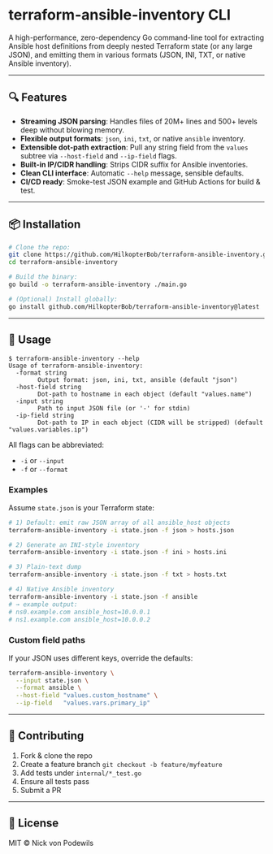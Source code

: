 # terraform-ansible-inventory CLI

A high-performance, zero-dependency Go command-line tool for extracting Ansible host definitions from deeply nested Terraform state (or any large JSON), and emitting them in various formats (JSON, INI, TXT, or native Ansible inventory).

---

## 🔍 Features

- **Streaming JSON parsing**: Handles files of 20M+ lines and 500+ levels deep without blowing memory.
- **Flexible output formats**: `json`, `ini`, `txt`, or native `ansible` inventory.
- **Extensible dot-path extraction**: Pull any string field from the `values` subtree via `--host-field` and `--ip-field` flags.
- **Built-in IP/CIDR handling**: Strips CIDR suffix for Ansible inventories.
- **Clean CLI interface**: Automatic `--help` message, sensible defaults.
- **CI/CD ready**: Smoke-test JSON example and GitHub Actions for build & test.

---

## 📦 Installation

```bash
# Clone the repo:
git clone https://github.com/HilkopterBob/terraform-ansible-inventory.git
cd terraform-ansible-inventory

# Build the binary:
go build -o terraform-ansible-inventory ./main.go

# (Optional) Install globally:
go install github.com/HilkopterBob/terraform-ansible-inventory@latest
```

---

## 🚀 Usage

```
$ terraform-ansible-inventory --help
Usage of terraform-ansible-inventory:
  -format string
        Output format: json, ini, txt, ansible (default "json")
  -host-field string
        Dot-path to hostname in each object (default "values.name")
  -input string
        Path to input JSON file (or '-' for stdin)
  -ip-field string
        Dot-path to IP in each object (CIDR will be stripped) (default "values.variables.ip")
```

All flags can be abbreviated:

- `-i` or `--input`
- `-f` or `--format`

### Examples

Assume `state.json` is your Terraform state:

```bash
# 1) Default: emit raw JSON array of all ansible_host objects
terraform-ansible-inventory -i state.json -f json > hosts.json

# 2) Generate an INI-style inventory
terraform-ansible-inventory -i state.json -f ini > hosts.ini

# 3) Plain-text dump
terraform-ansible-inventory -i state.json -f txt > hosts.txt

# 4) Native Ansible inventory
terraform-ansible-inventory -i state.json -f ansible
# → example output:
# ns0.example.com ansible_host=10.0.0.1
# ns1.example.com ansible_host=10.0.0.2
```

### Custom field paths

If your JSON uses different keys, override the defaults:

```bash
terraform-ansible-inventory \
  --input state.json \
  --format ansible \
  --host-field "values.custom_hostname" \
  --ip-field   "values.vars.primary_ip"
```

---

## 🔧 Contributing

1. Fork & clone the repo
2. Create a feature branch `git checkout -b feature/myfeature`
3. Add tests under `internal/*_test.go`
4. Ensure all tests pass
5. Submit a PR

---

## 📄 License

MIT © Nick von Podewils

